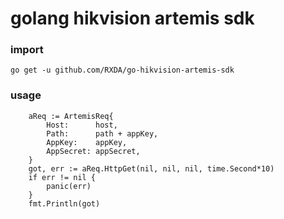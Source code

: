 # golang hikvision artemis sdk

### import
```
go get -u github.com/RXDA/go-hikvision-artemis-sdk
```

### usage
```golang
	aReq := ArtemisReq{
		Host:      host,
		Path:      path + appKey,
		AppKey:    appKey,
		AppSecret: appSecret,
	}
	got, err := aReq.HttpGet(nil, nil, nil, time.Second*10)
	if err != nil {
		panic(err)
	}
	fmt.Println(got)
```